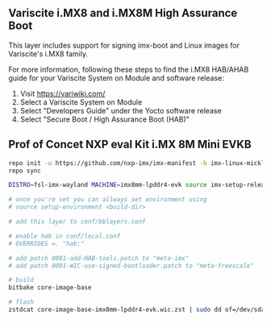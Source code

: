 ## Variscite i.MX8 and i.MX8M High Assurance Boot

This layer includes support for signing imx-boot and Linux images for Variscite's i.MX8 family.

For more information, following these steps to find the i.MX8 HAB/AHAB guide for your Variscite System on Module and software release:

1. Visit https://variwiki.com/
2. Select a Variscite System on Module
3. Select "Developers Guide" under the Yocto software release
4. Select "Secure Boot / High Assurance Boot (HAB)"



## Prof of Concet NXP eval Kit  i.MX 8M Mini EVKB


```bash
repo init -u https://github.com/nxp-imx/imx-manifest -b imx-linux-mickledore -m imx-6.1.22-2.0.0.xml
repo sync

DISTRO=fsl-imx-wayland MACHINE=imx8mm-lpddr4-evk source imx-setup-release.sh -b build

# once you're set you can allways set environment using
# source setup-environment <build-dir>

# add this layer to conf/bblayers.conf

# enable hab in conf/local.conf 
# OVERRIDES =. "hab:"

# add patch 0001-add-HAB-tools.patch to "meta-imx"
# add patch 0001-WIC-use-signed-bootloader.patch to "meta-freescale"

# build
bitbake core-image-base

# flash
zstdcat core-image-base-imx8mm-lpddr4-evk.wic.zst | sudo dd of=/dev/sda bs=1M conv=fsync


```